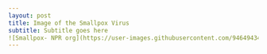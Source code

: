 ```yaml
---
layout: post
title: Image of the Smallpox Virus
subtitle: Subtitle goes here
![Smallpox- NPR org](https://user-images.githubusercontent.com/94649434/142520035-edbe237e-bdcd-4544-9eee-eb0cb78a0aaf.jpeg)
---
```



